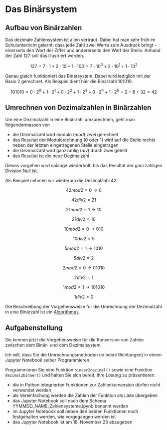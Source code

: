 # Das Binärsystem

## Aufbau von Binärzahlen

Das dezimale Zahlensystem ist allen vertraut. Dabei hat man sehr früh im
Schulunterricht gelernt, dass jede Zahl zwei Werte zum Ausdruck bringt -
einerseits den Wert der Ziffer und andererseits den Wert der Stelle.
Anhand der Zahl 127 soll das illustriert werden.

$$127 = 7 \cdot 1 + 2 \cdot
10 + 1 \cdot 100 = 7 \cdot 10^0 + 2 \cdot 10^1 + 1 \cdot 10^2$$

Genau gleich funktioniert das Binärsystem. Dabei wird lediglich mit der
Basis $2$ gerechnet. Als Beispiel dient hier die Binärzahl 101010.

$$101010 = 0 \cdot 2^0 + 1 \cdot 2^1 + 0 \cdot 2^2 + 1 \cdot 2^3 + 0
\cdot 2^4 + 1 \cdot 2^5 = 2 + 8 + 32 = 42$$

## Umrechnen von Dezimalzahlen in Binärzahlen

Um eine Dezimalzahl in eine Binärzahl umzurechnen, geht man
folgendermassen vor:

- die Dezimalzahl wird modulo ($mod$) zwei gerechnet
- das Resultat der Modulorechnung (0 oder 1) wird auf die Stelle rechts neben der letzten
  eingetragenen Stelle eingetragen
- die Dezimalzahl wird ganzzahlig ($div$) durch zwei geteilt
- das Resultat ist die neue Dezimalzahl

Dieses vorgehen wird solange wiederholt, bis das Resultat der
ganzzahligen Division Null ist.

Als Beispiel nehmen wir wiederum die Dezimalzahl 42.

$$42 mod 2 = 0 \rightarrow 0$$

$$42 div 2 = 21$$

$$21 mod 2 = 1 \rightarrow 10$$

$$21 div 2 = 10$$

$$10 mod 2 = 0 \rightarrow 010$$

$$10 div 2 = 5$$

$$5 mod 2 = 1 \rightarrow 1010$$

$$5 div 2 = 2$$

$$2 mod 2 = 0 \rightarrow 01010$$

$$2 div 2 = 1$$

$$1 mod 2 = 1 \rightarrow 101010$$

$$1 div 2 = 0$$

Die Beschreibung der Vorgehensweise für die Umrechnung der Dezimalzahl
in eine Binärzahl ist ein [Algorithmus](https://de.wikipedia.org/wiki/Algorithmus#Definition).

## Aufgabenstellung

Sie kennen jetzt die Vorgehensweise für die Konversion von Zahlen
zwischen dem Binär- und dem Dezimalsystem.

Ich will, dass Sie die Umrechnungsmethoden (in beide Richtungen) in
einem Jupyter Notebook selber Programmieren.

Programmieren Sie eine Funktion `binaer2dezimal()` sowie eine Funktion
`dezimal2binaer()` und halten Sie sich bereit, Ihre Lösung zu
präsentieren.

- die in Python integrierten Funktionen zur Zahlenkonversion dürfen
  nicht verwendet werden
- als Vereinfachung werden die Zahlen der Funktion als Liste übergeben
- das Jupyter Notebook soll nach dem Schema
  YYMMDD_NAME_Zahlensysteme.ipynb benannt werden
- im Jupyter Notebook soll neben den beiden Funktionen noch festgehalten
  werden, wie vorgegangen worden ist
- das Jupyter Notebook ist am 18. November 23 abzugeben